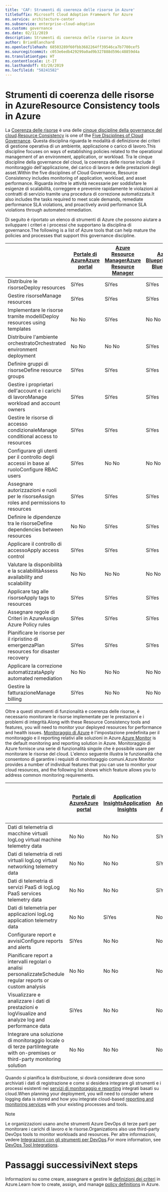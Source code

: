 ```yaml
---
title: 'CAF: Strumenti di coerenza delle risorse in Azure'
titleSuffix: Microsoft Cloud Adoption Framework for Azure
ms.service: architecture-center
ms.subservice: enterprise-cloud-adoption
ms.custom: governance
ms.date: 02/11/2019
description: Strumenti di coerenza delle risorse in Azure
author: BrianBlanchard
ms.openlocfilehash: 68503289f60fbb3682264ff39546ca7b7700cef5
ms.sourcegitcommit: c053e6edb429299a0ad9b327888d596c48859d4a
ms.translationtype: HT
ms.contentlocale: it-IT
ms.lasthandoff: 03/20/2019
ms.locfileid: "58241582"
---
```

# <a name="resource-consistency-tools-in-azure"></a><span data-ttu-id="70b32-103">Strumenti di coerenza delle risorse in Azure</span><span class="sxs-lookup"><span data-stu-id="70b32-103">Resource Consistency tools in Azure</span></span>

<span data-ttu-id="70b32-104">La [Coerenza delle risorse](overview.md) è una delle [cinque discipline della governance del cloud](../governance-disciplines.md).</span><span class="sxs-lookup"><span data-stu-id="70b32-104">[Resource Consistency](overview.md) is one of the [Five Disciplines of Cloud Governance](../governance-disciplines.md).</span></span> <span data-ttu-id="70b32-105">Questa disciplina riguarda le modalità di definizione dei criteri di gestione operativa di un ambiente, applicazione o carico di lavoro.</span><span class="sxs-lookup"><span data-stu-id="70b32-105">This discipline focuses on ways of establishing policies related to the operational management of an environment, application, or workload.</span></span> <span data-ttu-id="70b32-106">Tra le cinque discipline della governance del cloud, la coerenza delle risorse include il monitoraggio dell'applicazione, del carico di lavoro e delle prestazioni degli asset.</span><span class="sxs-lookup"><span data-stu-id="70b32-106">Within the five disciplines of Cloud Governance, Resource Consistency includes monitoring of application, workload, and asset performance.</span></span> <span data-ttu-id="70b32-107">Riguarda inoltre le attività necessarie per soddisfare le esigenze di scalabilità, correggere e prevenire rapidamente le violazioni ai contratti di servizio tramite una procedura di correzione automatizzata.</span><span class="sxs-lookup"><span data-stu-id="70b32-107">It also includes the tasks required to meet scale demands, remediate performance SLA violations, and proactively avoid performance SLA violations through automated remediation.</span></span>

<span data-ttu-id="70b32-108">Di seguito è riportato un elenco di strumenti di Azure che possono aiutare a sviluppare i criteri e i processi che supportano la disciplina di governance.</span><span class="sxs-lookup"><span data-stu-id="70b32-108">The following is a list of Azure tools that can help mature the policies and processes that support this governance discipline.</span></span>

|    | [<span data-ttu-id="70b32-109">Portale di Azure</span><span class="sxs-lookup"><span data-stu-id="70b32-109">Azure portal</span></span>](https://azure.microsoft.com/features/azure-portal/)  | [<span data-ttu-id="70b32-110">Azure Resource Manager</span><span class="sxs-lookup"><span data-stu-id="70b32-110">Azure Resource Manager</span></span>](/azure/azure-resource-manager/resource-group-overview)  | [<span data-ttu-id="70b32-111">Azure Blueprint</span><span class="sxs-lookup"><span data-stu-id="70b32-111">Azure Blueprints</span></span>](/azure/governance/blueprints/overview) | [<span data-ttu-id="70b32-112">Automazione di Azure</span><span class="sxs-lookup"><span data-stu-id="70b32-112">Azure Automation</span></span>](/azure/automation/automation-intro) | [<span data-ttu-id="70b32-113">Azure AD</span><span class="sxs-lookup"><span data-stu-id="70b32-113">Azure AD</span></span>](/azure/active-directory/fundamentals/active-directory-whatis) |
|---------|---------|---------|---------|---------|---------|
| <span data-ttu-id="70b32-114">Distribuire le risorse</span><span class="sxs-lookup"><span data-stu-id="70b32-114">Deploy resources</span></span>                             | <span data-ttu-id="70b32-115">Sì</span><span class="sxs-lookup"><span data-stu-id="70b32-115">Yes</span></span> | <span data-ttu-id="70b32-116">Sì</span><span class="sxs-lookup"><span data-stu-id="70b32-116">Yes</span></span> | <span data-ttu-id="70b32-117">Sì</span><span class="sxs-lookup"><span data-stu-id="70b32-117">Yes</span></span> | <span data-ttu-id="70b32-118">Sì</span><span class="sxs-lookup"><span data-stu-id="70b32-118">Yes</span></span> | <span data-ttu-id="70b32-119">No </span><span class="sxs-lookup"><span data-stu-id="70b32-119">No</span></span>  |
| <span data-ttu-id="70b32-120">Gestire risorse</span><span class="sxs-lookup"><span data-stu-id="70b32-120">Manage resources</span></span>                             | <span data-ttu-id="70b32-121">Sì</span><span class="sxs-lookup"><span data-stu-id="70b32-121">Yes</span></span> | <span data-ttu-id="70b32-122">Sì</span><span class="sxs-lookup"><span data-stu-id="70b32-122">Yes</span></span> | <span data-ttu-id="70b32-123">Sì</span><span class="sxs-lookup"><span data-stu-id="70b32-123">Yes</span></span> | <span data-ttu-id="70b32-124">Sì</span><span class="sxs-lookup"><span data-stu-id="70b32-124">Yes</span></span> | <span data-ttu-id="70b32-125">No </span><span class="sxs-lookup"><span data-stu-id="70b32-125">No</span></span>  |
| <span data-ttu-id="70b32-126">Implementare le risorse tramite modelli</span><span class="sxs-lookup"><span data-stu-id="70b32-126">Deploy resources using templates</span></span>             | <span data-ttu-id="70b32-127">No </span><span class="sxs-lookup"><span data-stu-id="70b32-127">No</span></span>  | <span data-ttu-id="70b32-128">Sì</span><span class="sxs-lookup"><span data-stu-id="70b32-128">Yes</span></span> | <span data-ttu-id="70b32-129">No </span><span class="sxs-lookup"><span data-stu-id="70b32-129">No</span></span>  | <span data-ttu-id="70b32-130">Sì</span><span class="sxs-lookup"><span data-stu-id="70b32-130">Yes</span></span> | <span data-ttu-id="70b32-131">No </span><span class="sxs-lookup"><span data-stu-id="70b32-131">No</span></span>  |
| <span data-ttu-id="70b32-132">Distribuire l'ambiente orchestrato</span><span class="sxs-lookup"><span data-stu-id="70b32-132">Orchestrated environment deployment</span></span>          | <span data-ttu-id="70b32-133">No </span><span class="sxs-lookup"><span data-stu-id="70b32-133">No</span></span>  | <span data-ttu-id="70b32-134">No </span><span class="sxs-lookup"><span data-stu-id="70b32-134">No</span></span>  | <span data-ttu-id="70b32-135">Sì</span><span class="sxs-lookup"><span data-stu-id="70b32-135">Yes</span></span> | <span data-ttu-id="70b32-136">No </span><span class="sxs-lookup"><span data-stu-id="70b32-136">No</span></span>  | <span data-ttu-id="70b32-137">No </span><span class="sxs-lookup"><span data-stu-id="70b32-137">No</span></span>  |
| <span data-ttu-id="70b32-138">Definire gruppi di risorse</span><span class="sxs-lookup"><span data-stu-id="70b32-138">Define resource groups</span></span>                       | <span data-ttu-id="70b32-139">Sì</span><span class="sxs-lookup"><span data-stu-id="70b32-139">Yes</span></span> | <span data-ttu-id="70b32-140">Sì</span><span class="sxs-lookup"><span data-stu-id="70b32-140">Yes</span></span> | <span data-ttu-id="70b32-141">Sì</span><span class="sxs-lookup"><span data-stu-id="70b32-141">Yes</span></span> | <span data-ttu-id="70b32-142">No </span><span class="sxs-lookup"><span data-stu-id="70b32-142">No</span></span>  | <span data-ttu-id="70b32-143">No </span><span class="sxs-lookup"><span data-stu-id="70b32-143">No</span></span>  |
| <span data-ttu-id="70b32-144">Gestire i proprietari dell'account e i carichi di lavoro</span><span class="sxs-lookup"><span data-stu-id="70b32-144">Manage workload and account owners</span></span>           | <span data-ttu-id="70b32-145">Sì</span><span class="sxs-lookup"><span data-stu-id="70b32-145">Yes</span></span> | <span data-ttu-id="70b32-146">Sì</span><span class="sxs-lookup"><span data-stu-id="70b32-146">Yes</span></span> | <span data-ttu-id="70b32-147">Sì</span><span class="sxs-lookup"><span data-stu-id="70b32-147">Yes</span></span> | <span data-ttu-id="70b32-148">No </span><span class="sxs-lookup"><span data-stu-id="70b32-148">No</span></span>  | <span data-ttu-id="70b32-149">No </span><span class="sxs-lookup"><span data-stu-id="70b32-149">No</span></span>  |
| <span data-ttu-id="70b32-150">Gestire le risorse di accesso condizionale</span><span class="sxs-lookup"><span data-stu-id="70b32-150">Manage conditional access to resources</span></span>       | <span data-ttu-id="70b32-151">Sì</span><span class="sxs-lookup"><span data-stu-id="70b32-151">Yes</span></span> | <span data-ttu-id="70b32-152">Sì</span><span class="sxs-lookup"><span data-stu-id="70b32-152">Yes</span></span> | <span data-ttu-id="70b32-153">Sì</span><span class="sxs-lookup"><span data-stu-id="70b32-153">Yes</span></span> | <span data-ttu-id="70b32-154">No </span><span class="sxs-lookup"><span data-stu-id="70b32-154">No</span></span>  | <span data-ttu-id="70b32-155">No </span><span class="sxs-lookup"><span data-stu-id="70b32-155">No</span></span>  |
| <span data-ttu-id="70b32-156">Configurare gli utenti per il controllo degli accessi in base al ruolo</span><span class="sxs-lookup"><span data-stu-id="70b32-156">Configure RBAC users</span></span>                         | <span data-ttu-id="70b32-157">Sì</span><span class="sxs-lookup"><span data-stu-id="70b32-157">Yes</span></span> | <span data-ttu-id="70b32-158">No </span><span class="sxs-lookup"><span data-stu-id="70b32-158">No</span></span>  | <span data-ttu-id="70b32-159">No </span><span class="sxs-lookup"><span data-stu-id="70b32-159">No</span></span>  | <span data-ttu-id="70b32-160">No </span><span class="sxs-lookup"><span data-stu-id="70b32-160">No</span></span>  | <span data-ttu-id="70b32-161">Sì</span><span class="sxs-lookup"><span data-stu-id="70b32-161">Yes</span></span> |
| <span data-ttu-id="70b32-162">Assegnare autorizzazioni e ruoli per le risorse</span><span class="sxs-lookup"><span data-stu-id="70b32-162">Assign roles and permissions to resources</span></span> | <span data-ttu-id="70b32-163">Sì</span><span class="sxs-lookup"><span data-stu-id="70b32-163">Yes</span></span> | <span data-ttu-id="70b32-164">Sì</span><span class="sxs-lookup"><span data-stu-id="70b32-164">Yes</span></span> | <span data-ttu-id="70b32-165">Sì</span><span class="sxs-lookup"><span data-stu-id="70b32-165">Yes</span></span> | <span data-ttu-id="70b32-166">No </span><span class="sxs-lookup"><span data-stu-id="70b32-166">No</span></span>  | <span data-ttu-id="70b32-167">Sì</span><span class="sxs-lookup"><span data-stu-id="70b32-167">Yes</span></span> |
| <span data-ttu-id="70b32-168">Definire le dipendenze tra le risorse</span><span class="sxs-lookup"><span data-stu-id="70b32-168">Define dependencies between resources</span></span>        | <span data-ttu-id="70b32-169">No </span><span class="sxs-lookup"><span data-stu-id="70b32-169">No</span></span>  | <span data-ttu-id="70b32-170">Sì</span><span class="sxs-lookup"><span data-stu-id="70b32-170">Yes</span></span> | <span data-ttu-id="70b32-171">Sì</span><span class="sxs-lookup"><span data-stu-id="70b32-171">Yes</span></span> | <span data-ttu-id="70b32-172">No </span><span class="sxs-lookup"><span data-stu-id="70b32-172">No</span></span>  | <span data-ttu-id="70b32-173">No </span><span class="sxs-lookup"><span data-stu-id="70b32-173">No</span></span>  |
| <span data-ttu-id="70b32-174">Applicare il controllo di accesso</span><span class="sxs-lookup"><span data-stu-id="70b32-174">Apply access control</span></span>                         | <span data-ttu-id="70b32-175">Sì</span><span class="sxs-lookup"><span data-stu-id="70b32-175">Yes</span></span> | <span data-ttu-id="70b32-176">Sì</span><span class="sxs-lookup"><span data-stu-id="70b32-176">Yes</span></span> | <span data-ttu-id="70b32-177">Sì</span><span class="sxs-lookup"><span data-stu-id="70b32-177">Yes</span></span> | <span data-ttu-id="70b32-178">No </span><span class="sxs-lookup"><span data-stu-id="70b32-178">No</span></span>  | <span data-ttu-id="70b32-179">Sì</span><span class="sxs-lookup"><span data-stu-id="70b32-179">Yes</span></span> |
| <span data-ttu-id="70b32-180">Valutare la disponibilità e la scalabilità</span><span class="sxs-lookup"><span data-stu-id="70b32-180">Assess availability and scalability</span></span>          | <span data-ttu-id="70b32-181">No </span><span class="sxs-lookup"><span data-stu-id="70b32-181">No</span></span>  | <span data-ttu-id="70b32-182">No </span><span class="sxs-lookup"><span data-stu-id="70b32-182">No</span></span>  | <span data-ttu-id="70b32-183">No </span><span class="sxs-lookup"><span data-stu-id="70b32-183">No</span></span>  | <span data-ttu-id="70b32-184">Sì</span><span class="sxs-lookup"><span data-stu-id="70b32-184">Yes</span></span> | <span data-ttu-id="70b32-185">No </span><span class="sxs-lookup"><span data-stu-id="70b32-185">No</span></span>  |
| <span data-ttu-id="70b32-186">Applicare tag alle risorse</span><span class="sxs-lookup"><span data-stu-id="70b32-186">Apply tags to resources</span></span>                      | <span data-ttu-id="70b32-187">Sì</span><span class="sxs-lookup"><span data-stu-id="70b32-187">Yes</span></span> | <span data-ttu-id="70b32-188">Sì</span><span class="sxs-lookup"><span data-stu-id="70b32-188">Yes</span></span> | <span data-ttu-id="70b32-189">Sì</span><span class="sxs-lookup"><span data-stu-id="70b32-189">Yes</span></span> | <span data-ttu-id="70b32-190">No </span><span class="sxs-lookup"><span data-stu-id="70b32-190">No</span></span>  | <span data-ttu-id="70b32-191">No </span><span class="sxs-lookup"><span data-stu-id="70b32-191">No</span></span>  |
| <span data-ttu-id="70b32-192">Assegnare regole di Criteri in Azure</span><span class="sxs-lookup"><span data-stu-id="70b32-192">Assign Azure Policy rules</span></span>                    | <span data-ttu-id="70b32-193">Sì</span><span class="sxs-lookup"><span data-stu-id="70b32-193">Yes</span></span> | <span data-ttu-id="70b32-194">Sì</span><span class="sxs-lookup"><span data-stu-id="70b32-194">Yes</span></span> | <span data-ttu-id="70b32-195">Sì</span><span class="sxs-lookup"><span data-stu-id="70b32-195">Yes</span></span> | <span data-ttu-id="70b32-196">No </span><span class="sxs-lookup"><span data-stu-id="70b32-196">No</span></span>  | <span data-ttu-id="70b32-197">No </span><span class="sxs-lookup"><span data-stu-id="70b32-197">No</span></span>  |
| <span data-ttu-id="70b32-198">Pianificare le risorse per il ripristino di emergenza</span><span class="sxs-lookup"><span data-stu-id="70b32-198">Plan resources for disaster recovery</span></span>         | <span data-ttu-id="70b32-199">Sì</span><span class="sxs-lookup"><span data-stu-id="70b32-199">Yes</span></span> | <span data-ttu-id="70b32-200">Sì</span><span class="sxs-lookup"><span data-stu-id="70b32-200">Yes</span></span> | <span data-ttu-id="70b32-201">Sì</span><span class="sxs-lookup"><span data-stu-id="70b32-201">Yes</span></span> | <span data-ttu-id="70b32-202">No </span><span class="sxs-lookup"><span data-stu-id="70b32-202">No</span></span>  | <span data-ttu-id="70b32-203">No </span><span class="sxs-lookup"><span data-stu-id="70b32-203">No</span></span>  |
| <span data-ttu-id="70b32-204">Applicare la correzione automatizzata</span><span class="sxs-lookup"><span data-stu-id="70b32-204">Apply automated remediation</span></span>                  | <span data-ttu-id="70b32-205">No </span><span class="sxs-lookup"><span data-stu-id="70b32-205">No</span></span>  | <span data-ttu-id="70b32-206">No </span><span class="sxs-lookup"><span data-stu-id="70b32-206">No</span></span>  | <span data-ttu-id="70b32-207">No </span><span class="sxs-lookup"><span data-stu-id="70b32-207">No</span></span>  | <span data-ttu-id="70b32-208">Sì</span><span class="sxs-lookup"><span data-stu-id="70b32-208">Yes</span></span> | <span data-ttu-id="70b32-209">No </span><span class="sxs-lookup"><span data-stu-id="70b32-209">No</span></span>  |
| <span data-ttu-id="70b32-210">Gestire la fatturazione</span><span class="sxs-lookup"><span data-stu-id="70b32-210">Manage billing</span></span>                               | <span data-ttu-id="70b32-211">Sì</span><span class="sxs-lookup"><span data-stu-id="70b32-211">Yes</span></span> | <span data-ttu-id="70b32-212">No </span><span class="sxs-lookup"><span data-stu-id="70b32-212">No</span></span>  | <span data-ttu-id="70b32-213">No </span><span class="sxs-lookup"><span data-stu-id="70b32-213">No</span></span>  | <span data-ttu-id="70b32-214">No </span><span class="sxs-lookup"><span data-stu-id="70b32-214">No</span></span>  | <span data-ttu-id="70b32-215">No </span><span class="sxs-lookup"><span data-stu-id="70b32-215">No</span></span>  |

<span data-ttu-id="70b32-216">Oltre a questi strumenti di funzionalità e coerenza delle risorse, è necessario monitorare le risorse implementate per le prestazioni e i problemi di integrità.</span><span class="sxs-lookup"><span data-stu-id="70b32-216">Along with these Resource Consistency tools and features, you will need to monitor your deployed resources for performance and health issues.</span></span> <span data-ttu-id="70b32-217">[Monitoraggio di Azure](/azure/azure-monitor/overview) è l'impostazione predefinita per il monitoraggio e il reporting relativi alle soluzioni in Azure.</span><span class="sxs-lookup"><span data-stu-id="70b32-217">[Azure Monitor](/azure/azure-monitor/overview) is the default monitoring and reporting solution in Azure.</span></span> <span data-ttu-id="70b32-218">Monitoraggio di Azure fornisce una serie di funzionalità singole che è possibile usare per monitorare le risorse del cloud. L'elenco seguente illustra le funzionalità che consentono di garantire i requisiti di monitoraggio comuni.</span><span class="sxs-lookup"><span data-stu-id="70b32-218">Azure Monitor provides a number of individual features that you can use to monitor your cloud resources, and the following list shows which feature allows you to address common monitoring requirements.</span></span>

|                                                    | [<span data-ttu-id="70b32-219">Portale di Azure</span><span class="sxs-lookup"><span data-stu-id="70b32-219">Azure portal</span></span>](https://azure.microsoft.com/features/azure-portal/) | [<span data-ttu-id="70b32-220">Application Insights</span><span class="sxs-lookup"><span data-stu-id="70b32-220">Application Insights</span></span>](/azure/application-insights/app-insights-overview) | [<span data-ttu-id="70b32-221">Log Analytics</span><span class="sxs-lookup"><span data-stu-id="70b32-221">Log Analytics</span></span>](/azure/azure-monitor/log-query/log-query-overview) | [<span data-ttu-id="70b32-222">API REST di Monitoraggio di Azure</span><span class="sxs-lookup"><span data-stu-id="70b32-222">Azure Monitor Rest API</span></span>](/rest/api/monitor/) |
|----------------------------------------------------|--------------|----------------------|---------------|------------------------|
| <span data-ttu-id="70b32-223">Dati di telemetria di macchine virtuali log</span><span class="sxs-lookup"><span data-stu-id="70b32-223">Log virtual machine telemetry data</span></span>                 | <span data-ttu-id="70b32-224">No </span><span class="sxs-lookup"><span data-stu-id="70b32-224">No</span></span>           | <span data-ttu-id="70b32-225">No </span><span class="sxs-lookup"><span data-stu-id="70b32-225">No</span></span>                   | <span data-ttu-id="70b32-226">Sì</span><span class="sxs-lookup"><span data-stu-id="70b32-226">Yes</span></span>           | <span data-ttu-id="70b32-227">No </span><span class="sxs-lookup"><span data-stu-id="70b32-227">No</span></span>                     |
| <span data-ttu-id="70b32-228">Dati di telemetria di reti virtuali log</span><span class="sxs-lookup"><span data-stu-id="70b32-228">Log virtual networking telemetry data</span></span>              | <span data-ttu-id="70b32-229">No </span><span class="sxs-lookup"><span data-stu-id="70b32-229">No</span></span>           | <span data-ttu-id="70b32-230">No </span><span class="sxs-lookup"><span data-stu-id="70b32-230">No</span></span>                   | <span data-ttu-id="70b32-231">Sì</span><span class="sxs-lookup"><span data-stu-id="70b32-231">Yes</span></span>           | <span data-ttu-id="70b32-232">No </span><span class="sxs-lookup"><span data-stu-id="70b32-232">No</span></span>                     |
| <span data-ttu-id="70b32-233">Dati di telemetria di servizi PaaS di log</span><span class="sxs-lookup"><span data-stu-id="70b32-233">Log PaaS services telemetry data</span></span>                   | <span data-ttu-id="70b32-234">No </span><span class="sxs-lookup"><span data-stu-id="70b32-234">No</span></span>           | <span data-ttu-id="70b32-235">No </span><span class="sxs-lookup"><span data-stu-id="70b32-235">No</span></span>                   | <span data-ttu-id="70b32-236">Sì</span><span class="sxs-lookup"><span data-stu-id="70b32-236">Yes</span></span>           | <span data-ttu-id="70b32-237">No </span><span class="sxs-lookup"><span data-stu-id="70b32-237">No</span></span>                     |
| <span data-ttu-id="70b32-238">Dati di telemetria per applicazioni log</span><span class="sxs-lookup"><span data-stu-id="70b32-238">Log application telemetry data</span></span>                     | <span data-ttu-id="70b32-239">No </span><span class="sxs-lookup"><span data-stu-id="70b32-239">No</span></span>           | <span data-ttu-id="70b32-240">Sì</span><span class="sxs-lookup"><span data-stu-id="70b32-240">Yes</span></span>                  | <span data-ttu-id="70b32-241">No </span><span class="sxs-lookup"><span data-stu-id="70b32-241">No</span></span>            | <span data-ttu-id="70b32-242">No </span><span class="sxs-lookup"><span data-stu-id="70b32-242">No</span></span>                     |
| <span data-ttu-id="70b32-243">Configurare report e avvisi</span><span class="sxs-lookup"><span data-stu-id="70b32-243">Configure reports and alerts</span></span>                       | <span data-ttu-id="70b32-244">Sì</span><span class="sxs-lookup"><span data-stu-id="70b32-244">Yes</span></span>          | <span data-ttu-id="70b32-245">No </span><span class="sxs-lookup"><span data-stu-id="70b32-245">No</span></span>                   | <span data-ttu-id="70b32-246">No </span><span class="sxs-lookup"><span data-stu-id="70b32-246">No</span></span>            | <span data-ttu-id="70b32-247">Sì</span><span class="sxs-lookup"><span data-stu-id="70b32-247">Yes</span></span>                    |
| <span data-ttu-id="70b32-248">Pianificare report a intervalli regolari o analisi personalizzate</span><span class="sxs-lookup"><span data-stu-id="70b32-248">Schedule regular reports or custom analysis</span></span>        | <span data-ttu-id="70b32-249">No </span><span class="sxs-lookup"><span data-stu-id="70b32-249">No</span></span>           | <span data-ttu-id="70b32-250">No </span><span class="sxs-lookup"><span data-stu-id="70b32-250">No</span></span>                   | <span data-ttu-id="70b32-251">No </span><span class="sxs-lookup"><span data-stu-id="70b32-251">No</span></span>            | <span data-ttu-id="70b32-252">No </span><span class="sxs-lookup"><span data-stu-id="70b32-252">No</span></span>                     |
| <span data-ttu-id="70b32-253">Visualizzare e analizzare i dati di prestazioni e log</span><span class="sxs-lookup"><span data-stu-id="70b32-253">Visualize and analyze log and performance data</span></span>     | <span data-ttu-id="70b32-254">Sì</span><span class="sxs-lookup"><span data-stu-id="70b32-254">Yes</span></span>          | <span data-ttu-id="70b32-255">No </span><span class="sxs-lookup"><span data-stu-id="70b32-255">No</span></span>                   | <span data-ttu-id="70b32-256">No </span><span class="sxs-lookup"><span data-stu-id="70b32-256">No</span></span>            | <span data-ttu-id="70b32-257">No </span><span class="sxs-lookup"><span data-stu-id="70b32-257">No</span></span>                     |
| <span data-ttu-id="70b32-258">Integrare una soluzione di monitoraggio locale o di terze parti</span><span class="sxs-lookup"><span data-stu-id="70b32-258">Integrate with on-premises or third-party monitoring solution</span></span>     | <span data-ttu-id="70b32-259">No </span><span class="sxs-lookup"><span data-stu-id="70b32-259">No</span></span>           | <span data-ttu-id="70b32-260">No </span><span class="sxs-lookup"><span data-stu-id="70b32-260">No</span></span>                   | <span data-ttu-id="70b32-261">No </span><span class="sxs-lookup"><span data-stu-id="70b32-261">No</span></span>            | <span data-ttu-id="70b32-262">Sì</span><span class="sxs-lookup"><span data-stu-id="70b32-262">Yes</span></span>                    |

<span data-ttu-id="70b32-263">Quando si pianifica la distribuzione, si dovrà considerare dove sono archiviati i dati di registrazione e come si desidera integrare gli strumenti e i processi esistenti nei [servizi di monitoraggio e reporting](../../decision-guides/log-and-report/overview.md) integrati basati su cloud.</span><span class="sxs-lookup"><span data-stu-id="70b32-263">When planning your deployment, you will need to consider where logging data is stored and how you integrate cloud-based [reporting and monitoring services](../../decision-guides/log-and-report/overview.md) with your existing processes and tools.</span></span>

> [!NOTE]
> <span data-ttu-id="70b32-264">Le organizzazioni usano anche strumenti Azure DevOps di terze parti per monitorare i carichi di lavoro e le risorse.</span><span class="sxs-lookup"><span data-stu-id="70b32-264">Organizations also use third-party DevOps tools to monitor workloads and resources.</span></span> <span data-ttu-id="70b32-265">Per altre informazioni, vedere [Integrazioni con gli strumenti per DevOps](https://azure.microsoft.com/products/devops-tool-integrations/).</span><span class="sxs-lookup"><span data-stu-id="70b32-265">For more information, see [DevOps Tool Integrations](https://azure.microsoft.com/products/devops-tool-integrations/).</span></span>

# <a name="next-steps"></a><span data-ttu-id="70b32-266">Passaggi successivi</span><span class="sxs-lookup"><span data-stu-id="70b32-266">Next steps</span></span>

<span data-ttu-id="70b32-267">Informazioni su come creare, assegnare e gestire le [definizioni dei criteri](/azure/governance/policy/) in Azure.</span><span class="sxs-lookup"><span data-stu-id="70b32-267">Learn how to create, assign, and manage [policy definitions](/azure/governance/policy/) in Azure.</span></span>
